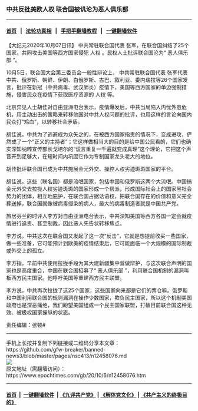 ### 中共反批美欧人权 联合国被讥沦为恶人俱乐部
------------------------

#### [首页](https://github.com/gfw-breaker/banned-news3/blob/master/README.md) &nbsp;&nbsp;|&nbsp;&nbsp; [法轮功真相](https://github.com/begood0513/basic/blob/master/README.md)  &nbsp;&nbsp;|&nbsp;&nbsp; [手把手翻墙教程](https://github.com/gfw-breaker/guides/wiki)  &nbsp;&nbsp;|&nbsp;&nbsp; [一键翻墙软件](https://github.com/gfw-breaker/nogfw/blob/master/README.md)  



<div><p>
 【大纪元2020年10月07日讯】
 <ok href="https://www.epochtimes.com/gb/tag/%E4%B8%AD%E5%85%B1%E5%B8%B8%E9%A9%BB%E8%81%94%E5%90%88%E5%9B%BD%E4%BB%A3%E8%A1%A8.html">
  中共常驻联合国代表
 </ok>
 张军，在联合国纠结了25个国家，共同攻击美国等西方国家侵犯
 <ok href="https://www.epochtimes.com/gb/tag/%E4%BA%BA%E6%9D%83.html">
  人权
 </ok>
 。民权人士批评联合国沦为“
 <ok href="https://www.epochtimes.com/gb/tag/%E6%81%B6%E4%BA%BA%E4%BF%B1%E4%B9%90%E9%83%A8.html">
  恶人俱乐部
 </ok>
 ”。
</p>
<p>
 10月5日，联合国大会第三委员会一般性辩论上，
 <ok href="https://www.epochtimes.com/gb/tag/%E4%B8%AD%E5%85%B1%E5%B8%B8%E9%A9%BB%E8%81%94%E5%90%88%E5%9B%BD%E4%BB%A3%E8%A1%A8.html">
  中共常驻联合国代表
 </ok>
 张军代表中共、俄罗斯、朝鲜、伊朗、白俄罗斯、古巴、叙利亚、委内瑞拉等26个国家发言，批评在新冠（中共病毒、武汉肺炎）疫情下，美国等西方国家的单边强制措施，侵害民众在疫情下获取医疗资源的
 <ok href="https://www.epochtimes.com/gb/tag/%E4%BA%BA%E6%9D%83.html">
  人权
 </ok>
 等。
</p>
<p>
 北京异见人士胡佳对自由亚洲电台表示，疫情爆发后，中共当局陷入内忧外患危机，用主动出击的策略来转移他国对中共人权问题的批评，也用这样的言论向国内民众打“鸡血”，以转移社会矛盾。
</p>
<p>
 胡佳说，中共为了逃避成为众矢之的，在被西方国家指责的情况下，变成进攻，俨然成了一个“正义的主持者”；它这样做相当大的目的是给中国公民看的，它们也确实深知纳粹宣传部长戈培尔的“谎言重复一千遍就变成真理”这个理论，它把这个声音开到足够大，在短时间内巩固它作为专制国家龙头老大的地位。
</p>
<p>
 胡佳批评联合国已成为中共施展金元外交、操控人权劣迹斑斑国家的平台。
</p>
<p>
 胡佳说，这些（联名国）都是流氓国家，包括中国和俄罗斯这两个大流氓。中国搞金元外交去拉拢人权劣迹斑斑的国家形成一个帮派，形成国际社会上的国家黑社会势力的团体，相互地庇护，在联合国占据话语权，把联合国存在的价值和意义完全葬送掉，联合国就像被病毒侵染的病人，最大的病毒制造者就是中国共产党。
</p>
<p>
 旅居芬兰的时评人李方对自由亚洲电台表示，中共深知美国等西方各国一定会就疫情进行追责、甚至制裁，因此恶人先告状转移焦点。
</p>
<p>
 李方说，中共这次在联合国又发起了这一次“反击”，它就是想提前收买一些国家，做一些准备，它可能预计到欧美的疫情结束后，它可能面临一个大规模的国际制裁或外交上的孤立。
</p>
<p>
 李方指，早前中共使用拉拢手段为其大建新疆集中营做辩护，与这次联合声明的国家也是高度重合，中国在联合国招募了“
 <ok href="https://www.epochtimes.com/gb/tag/%E6%81%B6%E4%BA%BA%E4%BF%B1%E4%B9%90%E9%83%A8.html">
  恶人俱乐部
 </ok>
 ”，利用联合国机制的漏洞叫板西方民主国家。他呼吁美国等重建西方民主联盟。
</p>
<p>
 李方说，中共再次拉拢了这25个国家，这些国家向来都是它们的票仓嘛。俄罗斯和中国利用联合国的规则漏洞在操作少数国家，欺负民主国家，所以这个机制美国政府也是深恶痛绝，我们盼望美国组成一个民主国家联盟，打破目前联合国这种无效、被极权国家操纵的状态。
</p>
<p>
 责任编辑：张顿#
</p>
</div>
<hr/>
手机上长按并复制下列链接或二维码分享本文章：<br/>
https://github.com/gfw-breaker/banned-news3/blob/master/pages/nsc413/n12458076.md <br/>
<a href='https://github.com/gfw-breaker/banned-news3/blob/master/pages/nsc413/n12458076.md'><img src='https://github.com/gfw-breaker/banned-news3/blob/master/pages/nsc413/n12458076.md.png'/></a> <br/>
原文地址（需翻墙访问）：https://www.epochtimes.com/gb/20/10/6/n12458076.htm


------------------------
#### [首页](https://github.com/gfw-breaker/banned-news3/blob/master/README.md) &nbsp;|&nbsp; [一键翻墙软件](https://github.com/gfw-breaker/nogfw/blob/master/README.md) &nbsp;| [《九评共产党》](https://github.com/gfw-breaker/9ping.md/blob/master/README.md#九评之一评共产党是什么) | [《解体党文化》](https://github.com/gfw-breaker/jtdwh.md/blob/master/README.md) | [《共产主义的终极目的》](https://github.com/gfw-breaker/gczydzjmd.md/blob/master/README.md)


<img src='http://gfw-breaker.win/banned-news3/pages/nsc413/n12458076.md' width='0px' height='0px'/>
